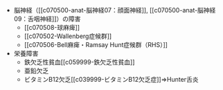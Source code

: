 - 脳神経（[[c070500-anat-脳神経07：顔面神経]], [[c070500-anat-脳神経09：舌咽神経]]）の障害
	- [[c070508-球麻痺]]
	- [[c070502-Wallenberg症候群]]
	- [[c070506-Bell麻痺・Ramsay Hunt症候群（RHS）]]
- 栄養障害
	- 鉄欠乏性貧血[[c059999-鉄欠乏性貧血]]
	- 亜鉛欠乏
	- ビタミンB12欠乏[[c039999-ビタミンB12欠乏症]]⇒Hunter舌炎